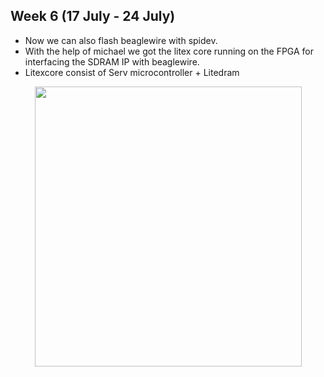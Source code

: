 ## Week 6 (17 July - 24 July)

- Now we can also flash beaglewire with spidev.
- With the help of michael we got the litex core running on the FPGA for interfacing the SDRAM IP with beaglewire.
- Litexcore consist of Serv microcontroller + Litedram 

<p align="center">
  <img width="427" height="448" src="https://imgur.com/2CZPmmB.png">
</p>